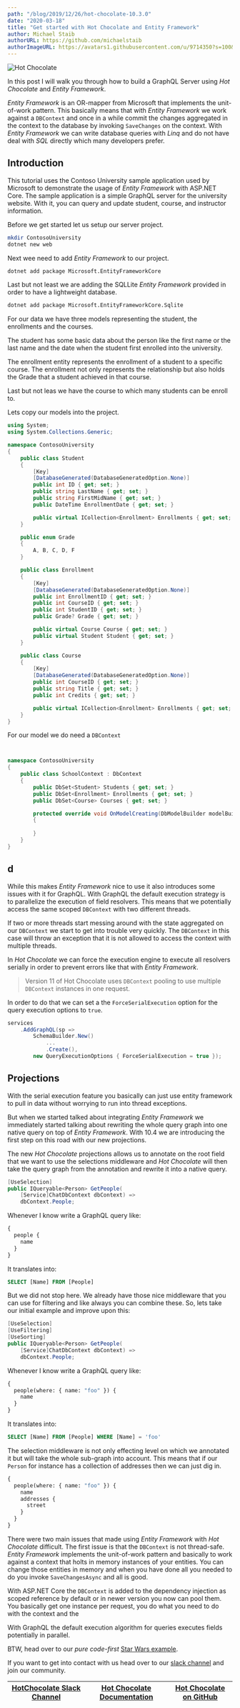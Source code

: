 ```yaml
---
path: "/blog/2019/12/26/hot-chocolate-10.3.0"
date: "2020-03-18"
title: "Get started with Hot Chocolate and Entity Framework"
author: Michael Staib
authorURL: https://github.com/michaelstaib
authorImageURL: https://avatars1.githubusercontent.com/u/9714350?s=100&v=4
---
```


![Hot Chocolate](/img/blog/hotchocolate-banner.svg)

In this post I will walk you through how to build a GraphQL Server using _Hot Chocolate_ and _Entity Framework_.

_Entity Framework_ is an OR-mapper from Microsoft that implements the unit-of-work pattern. This basically means that with _Entity Framework_ we work against a `DBContext` and once in a while commit the changes aggregated in the context to the database by invoking `SaveChanges` on the context. With _Entity Framework_ we can write database queries with _Linq_ and do not have deal with _SQL_ directly which many developers prefer.

<!--truncate-->

## Introduction

This tutorial uses the Contoso University sample application used by Microsoft to demonstrate the usage of _Entity Framework_ with ASP.NET Core. The sample application is a simple GraphQL server for the university website. With it, you can query and update student, course, and instructor information.

Before we get started let us setup our server project.

```bash
mkdir ContosoUniversity
dotnet new web
```

Next wee need to add _Entity Framework_ to our project.

```bash
dotnet add package Microsoft.EntityFrameworkCore
```

Last but not least we are adding the SQLLite _Entity Framework_ provided in order to have a lightweight database.

```bash
dotnet add package Microsoft.EntityFrameworkCore.Sqlite
```

For our data we have three models representing the student, the enrollments and the courses. 

The student has some basic data about the person like the first name or the last name and the date when the student first enrolled into the university.

The enrollment entity represents the enrollment of a student to a specific course. The enrollment not only represents the relationship but also holds the Grade that a student achieved in that course. 

Last but not leas we have the course to which many students can be enroll to.

Lets copy our models into the project.

```csharp
using System;
using System.Collections.Generic;

namespace ContosoUniversity
{
    public class Student
    {
        [Key]
        [DatabaseGenerated(DatabaseGeneratedOption.None)]
        public int ID { get; set; }
        public string LastName { get; set; }
        public string FirstMidName { get; set; }
        public DateTime EnrollmentDate { get; set; }

        public virtual ICollection<Enrollment> Enrollments { get; set; }
    }

    public enum Grade
    {
        A, B, C, D, F
    }

    public class Enrollment
    {
        [Key]
        [DatabaseGenerated(DatabaseGeneratedOption.None)]
        public int EnrollmentID { get; set; }
        public int CourseID { get; set; }
        public int StudentID { get; set; }
        public Grade? Grade { get; set; }

        public virtual Course Course { get; set; }
        public virtual Student Student { get; set; }
    }

    public class Course
    {
        [Key]
        [DatabaseGenerated(DatabaseGeneratedOption.None)]
        public int CourseID { get; set; }
        public string Title { get; set; }
        public int Credits { get; set; }

        public virtual ICollection<Enrollment> Enrollments { get; set; }
    }
}
```

For our model we do need a `DBContext` 

```csharp


namespace ContosoUniversity
{
    public class SchoolContext : DbContext
    {
        public DbSet<Student> Students { get; set; }
        public DbSet<Enrollment> Enrollments { get; set; }
        public DbSet<Course> Courses { get; set; }

        protected override void OnModelCreating(DbModelBuilder modelBuilder)
        {
            
        }
    }
}
```

## d

While this makes _Entity Framework_ nice to use it also introduces some issues with it for GraphQL. With GraphQL the default execution strategy is to parallelize the execution of field resolvers. This means that we potentially access the same scoped `DBContext` with two different threads.

If two or more threads start messing around with the state aggregated on our `DBContext` we start to get into trouble very quickly. The `DBContext` in this case will throw an exception that it is not allowed to access the context with multiple threads.

In _Hot Chocolate_ we can force the execution engine to execute all resolvers serially in order to prevent errors like that with _Entity Framework_.

> Version 11 of Hot Chocolate uses `DBContext` pooling to use multiple `DBContext` instances in one request.

In order to do that we can set a the `ForceSerialExecution` option for the query execution options to `true`.

```csharp
services
    .AddGraphQL(sp =>
        SchemaBuilder.New()
            ...
            .Create(),
        new QueryExecutionOptions { ForceSerialExecution = true });
```

## Projections

With the serial execution feature you basically can just use entity framework to pull in data without worrying to run into thread exceptions.

But when we started talked about integrating _Entity Framework_ we immediately started talking about rewriting the whole query graph into one native query on top of _Entity Framework_. With 10.4 we are introducing the first step on this road with our new projections.

The new _Hot Chocolate_ projections allows us to annotate on the root field that we want to use the selections middleware and _Hot Chocolate_ will then take the query graph from the annotation and rewrite it into a native query.

```csharp
[UseSelection]
public IQueryable<Person> GetPeople(
    [Service]ChatDbContext dbContext) =>
    dbContext.People;
```

Whenever I know write a GraphQL query like:

```graphql
{
  people {
    name
  }
}
```

It translates into:

```SQL
SELECT [Name] FROM [People]
```

But we did not stop here. We already have those nice middleware that you can use for filtering and like always you can combine these. So, lets take our initial example and improve upon this:

```csharp
[UseSelection]
[UseFiltering]
[UseSorting]
public IQueryable<Person> GetPeople(
    [Service]ChatDbContext dbContext) =>
    dbContext.People;
```

Whenever I know write a GraphQL query like:

```graphql
{
  people(where: { name: "foo" }) {
    name
  }
}
```

It translates into:

```SQL
SELECT [Name] FROM [People] WHERE [Name] = 'foo'
```

The selection middleware is not only effecting level on which we annotated it but will take the whole sub-graph into account. This means that if our `Person` for instance has a collection of addresses then we can just dig in.

```graphql
{
  people(where: { name: "foo" }) {
    name
    addresses {
      street
    }
  }
}
```

There were two main issues that made using _Entity Framework_ with _Hot Chocolate_ difficult. The first issue is that the `DBContext` is not thread-safe. _Entity Framework_ implements the unit-of-work pattern and basically to work against a context that holts in memory instances of your entities. You can change those entities in memory and when you have done all you needed to do you invoke `SaveChangesAsync` and all is good.

With ASP.NET Core the `DBContext` is added to the dependency injection as scoped reference by default or in newer version you now can pool them. You basically get one instance per request, you do what you need to do with the context and the

With GraphQL the default execution algorithm for queries executes fields potentially in parallel.

BTW, head over to our _pure code-first_ [Star Wars example](https://github.com/ChilliCream/hotchocolate-examples/tree/master/PureCodeFirst).

If you want to get into contact with us head over to our [slack channel](https://join.slack.com/t/hotchocolategraphql/shared_invite/enQtNTA4NjA0ODYwOTQ0LTViMzA2MTM4OWYwYjIxYzViYmM0YmZhYjdiNzBjOTg2ZmU1YmMwNDZiYjUyZWZlMzNiMTk1OWUxNWZhMzQwY2Q) and join our community.

| [HotChocolate Slack Channel](https://join.slack.com/t/hotchocolategraphql/shared_invite/enQtNTA4NjA0ODYwOTQ0LTViMzA2MTM4OWYwYjIxYzViYmM0YmZhYjdiNzBjOTg2ZmU1YmMwNDZiYjUyZWZlMzNiMTk1OWUxNWZhMzQwY2Q) | [Hot Chocolate Documentation](https://hotchocolate.io) | [Hot Chocolate on GitHub](https://github.com/ChilliCream/hotchocolate) |
| ---------------------------------------------------------------------------------------------------------------------------------------------------------------------------------------------------- | ------------------------------------------------------ | ---------------------------------------------------------------------- |


[hot chocolate]: https://hotchocolate.io
[hot chocolate source code]: https://github.com/ChilliCream/hotchocolate
